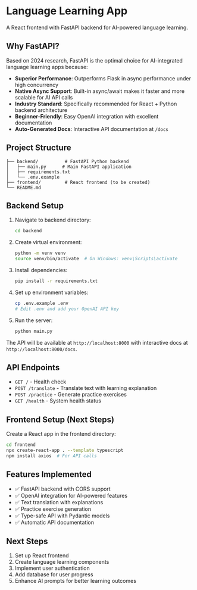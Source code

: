 # Language Learning App

A React frontend with FastAPI backend for AI-powered language learning.

## Why FastAPI?

Based on 2024 research, FastAPI is the optimal choice for AI-integrated language learning apps because:

- **Superior Performance**: Outperforms Flask in async performance under high concurrency
- **Native Async Support**: Built-in async/await makes it faster and more scalable for AI API calls
- **Industry Standard**: Specifically recommended for React + Python backend architecture
- **Beginner-Friendly**: Easy OpenAI integration with excellent documentation
- **Auto-Generated Docs**: Interactive API documentation at `/docs`

## Project Structure

```
├── backend/          # FastAPI Python backend
│   ├── main.py      # Main FastAPI application
│   ├── requirements.txt
│   └── .env.example
├── frontend/         # React frontend (to be created)
└── README.md
```

## Backend Setup

1. Navigate to backend directory:
   ```bash
   cd backend
   ```

2. Create virtual environment:
   ```bash
   python -m venv venv
   source venv/bin/activate  # On Windows: venv\Scripts\activate
   ```

3. Install dependencies:
   ```bash
   pip install -r requirements.txt
   ```

4. Set up environment variables:
   ```bash
   cp .env.example .env
   # Edit .env and add your OpenAI API key
   ```

5. Run the server:
   ```bash
   python main.py
   ```

The API will be available at `http://localhost:8000` with interactive docs at `http://localhost:8000/docs`.

## API Endpoints

- `GET /` - Health check
- `POST /translate` - Translate text with learning explanation
- `POST /practice` - Generate practice exercises
- `GET /health` - System health status

## Frontend Setup (Next Steps)

Create a React app in the frontend directory:
```bash
cd frontend
npx create-react-app . --template typescript
npm install axios  # For API calls
```

## Features Implemented

- ✅ FastAPI backend with CORS support
- ✅ OpenAI integration for AI-powered features
- ✅ Text translation with explanations
- ✅ Practice exercise generation
- ✅ Type-safe API with Pydantic models
- ✅ Automatic API documentation

## Next Steps

1. Set up React frontend
2. Create language learning components
3. Implement user authentication
4. Add database for user progress
5. Enhance AI prompts for better learning outcomes

